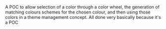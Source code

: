 A POC to allow selection of a color through a color wheel, the generation of matching colours schemes for the chosen colour, and then using those colors in a theme management concept. All done very basically because it's a POC
